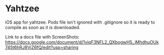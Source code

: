 # Yahtzee
iOS app for yahtzee.
Pods file isn't ignored with .gitignore so it is ready to compile as soon as it is downloaded.


Link to a docs file with ScreenShots:  https://docs.google.com/document/d/1viqF3NFL2_QXbogwH5_jMhdhuOUk745t6hRJ8VjZ6fQ/edit?usp=sharing

